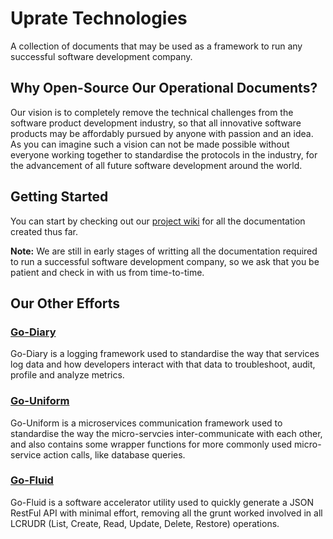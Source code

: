 # Uprate Technologies
A collection of documents that may be used as a framework to run any successful software development company.

## Why Open-Source Our Operational Documents?
Our vision is to completely remove the technical challenges from the software product development industry, so that all innovative software products may be affordably pursued by anyone with passion and an idea. As you can imagine such a vision can not be made possible without everyone working together to standardise the protocols in the industry, for the advancement of all future software development around the world.

## Getting Started
You can start by checking out our [project wiki](https://github.com/uprate-tech/uprate/wiki) for all the documentation created thus far.

**Note:** We are still in early stages of writting all the documentation required to run a successful software development company, so we ask that you be patient and check in with us from time-to-time.

## Our Other Efforts

### [Go-Diary](https://github.com/go-diary/diary)
Go-Diary is a logging framework used to standardise the way that services log data and how developers interact with that data to troubleshoot, audit, profile and analyze metrics.

### [Go-Uniform](https://github.com/go-uniform/uniform)
Go-Uniform is a microservices communication framework used to standardise the way the micro-servcies inter-communicate with each other, and also contains some wrapper functions for more commonly used micro-service action calls, like database queries.

### [Go-Fluid](https://github.com/go-fluid/fluid)
Go-Fluid is a software accelerator utility used to quickly generate a JSON RestFul API with minimal effort, removing all the grunt worked involved in all LCRUDR (List, Create, Read, Update, Delete, Restore) operations.
